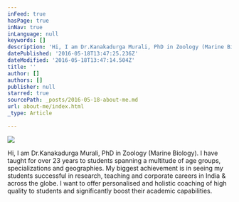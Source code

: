```yaml
---
inFeed: true
hasPage: true
inNav: true
inLanguage: null
keywords: []
description: 'Hi, I am Dr.Kanakadurga Murali, PhD in Zoology (Marine Biology). I have taught for over 23 years to students spanning a multitude of age groups, specializations and geographies. My biggest achievement is in seeing my students successful in research, teaching and corporate careers in India & across the globe. I want to offer personalised and holistic coaching of high quality to students and significantly boost their academic capabilities.'
datePublished: '2016-05-18T13:47:25.236Z'
dateModified: '2016-05-18T13:47:14.504Z'
title: ''
author: []
authors: []
publisher: null
starred: true
sourcePath: _posts/2016-05-18-about-me.md
url: about-me/index.html
_type: Article

---
```

![](https://the-grid-user-content.s3-us-west-2.amazonaws.com/7db1ca9e-cd56-4917-8793-15e829cdab3a.png)

Hi, I am Dr.Kanakadurga Murali, PhD in Zoology (Marine Biology). I have taught for over 23 years to students spanning a multitude of age groups, specializations and geographies. My biggest achievement is in seeing my students successful in research, teaching and corporate careers in India & across the globe. I want to offer personalised and holistic coaching of high quality to students and significantly boost their academic capabilities.